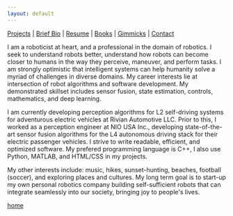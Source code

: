 ```yaml
---
layout: default
---
```


<!-- Text can be **bold**, _italic_, or ~~strikethrough~~.
 -->

[Projects](./projects.html) | [Brief Bio](./bio.html) | [Resume](./resume.html) | [Books](./books.html) | [Gimmicks](https://www.behance.net/kvarada) | [Contact](./contacts.html)

<html>

<head>

<link rel="stylesheet" href="https://cdnjs.cloudflare.com/ajax/libs/font-awesome/4.7.0/css/font-awesome.min.css">

</head>

<body>

<!-- Content -->

I am a roboticist at heart, and a professional in the domain of robotics. I seek to understand robots better, understand how robots can become closer to humans in the way they perceive, maneuver, and perform tasks. I am strongly optimistic that intelligent systems can help humanity solve a myriad of challenges in diverse domains. My career interests lie at intersection of robot algorithms and software development. My demonstrated skillset includes sensor fusion, state estimation, controls, mathematics, and deep learning.

I am currently developing perception algorithms for L2 self-driving systems for adventurous electric vehicles at Rivian Automotive LLC. Prior to this, I worked as a perception engineer at NIO USA Inc., developing state-of-the-art sensor fusion algorithms for the L4 autonomous driving stack for their electric passenger vehicles. I strive to write readable, efficient, and optimized software. My prefered programming language is C++, I also use Python, MATLAB, and HTML/CSS in my projects.

My other interests include: music, hikes, sunset-hunting, beaches, football (soccer), and exploring places and cultures. My long term goal is to start-up my own personal robotics company building self-sufficient robots that can integrate seamlessly into our society, bringing joy to people's lives.


</body>

</html>

[home](./)
